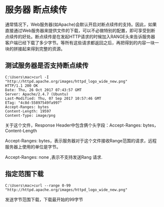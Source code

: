 # 服务器 断点续传 #

通常情况下，Web服务器(如Apache)会默认开启对断点续传的支持。因此，如果直接通过Web服务器来提供文件的下载，可以不必做特别的配置，即可享受到断点续传的好处。断点续传是在发起HTTP请求的时候加入RANGE头来告诉服务器客户端已经下载了多少字节。等所有这些请求都返回之后，再把得到的内容一块一块的拼接起来得到完整的资源。

## 测试服务器是否支持断点续传

	C:\Users\mac>curl -I "http://httpd.apache.org/images/httpd_logo_wide_new.png"
	HTTP/1.1 200 OK
	Date: Thu, 26 Oct 2017 07:43:57 GMT
	Server: Apache/2.4.7 (Ubuntu)
	Last-Modified: Thu, 07 Sep 2017 10:57:46 GMT
	ETag: "4c8d-55897549fa997"
	Accept-Ranges: bytes
	Content-Length: 19597
	Content-Type: image/png

关于这个文件，Response Header中包含俩个头字段：Accept-Ranges: bytes， Content-Length

Accept-Ranges: bytes，表示服务器对于这个文件接收Range范围的请求，远程服务器上使用的单位是字节。

Accept-Ranges: none ,表示不支持发送Rang 请求.

## 指定范围下载

	C:\Users\mac>curl --range 0-99  "http://httpd.apache.org/images/httpd_logo_wide_new.png"

发送字节范围下载，下载最开始的99字节

